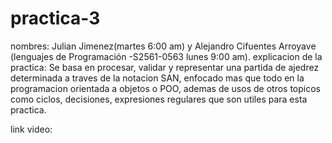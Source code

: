 # practica-3
nombres: Julian Jimenez(martes 6:00 am) y Alejandro Cifuentes Arroyave (lenguajes de Programación -S2561-0563 lunes 9:00 am).
explicacion de la practica: Se basa en procesar, validar y representar una partida de ajedrez determinada a traves de la notacion SAN, enfocado mas que todo en la programacion orientada a objetos o POO, ademas de usos de otros topicos como ciclos, decisiones, expresiones regulares que son utiles para esta practica.

link video: 
